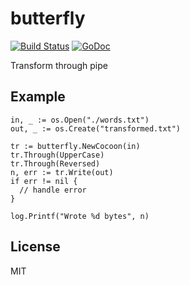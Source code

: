 # butterfly

[![Build Status](https://travis-ci.org/nowk/butterfly.svg?branch=master)](https://travis-ci.org/nowk/butterfly)
[![GoDoc](https://godoc.org/github.com/nowk/butterfly?status.svg)](http://godoc.org/github.com/nowk/butterfly)

Transform through pipe

## Example

    in, _ := os.Open("./words.txt")
    out, _ := os.Create("transformed.txt")

    tr := butterfly.NewCocoon(in)
    tr.Through(UpperCase)
    tr.Through(Reversed)
    n, err := tr.Write(out)
    if err != nil {
      // handle error
    }

    log.Printf("Wrote %d bytes", n)

## License

MIT